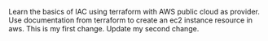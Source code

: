 Learn the basics of IAC using terraform with AWS public cloud as provider.
Use documentation from terraform to create an ec2 instance resource in aws.
This is my first change.
Update my second change.

